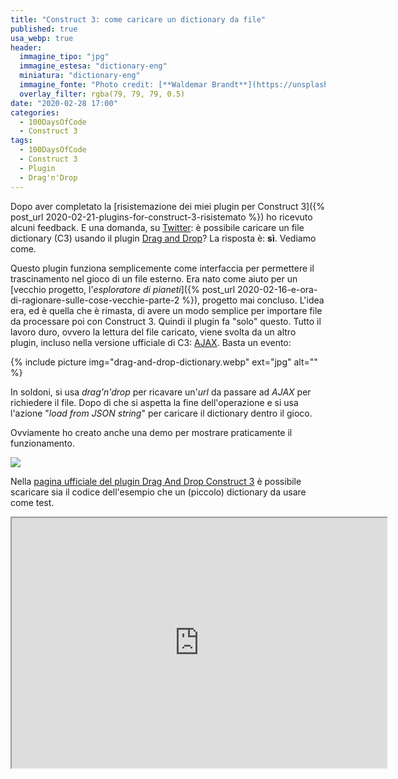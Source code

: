 ```yaml
---
title: "Construct 3: come caricare un dictionary da file"
published: true
usa_webp: true
header:
  immagine_tipo: "jpg"
  immagine_estesa: "dictionary-eng"
  miniatura: "dictionary-eng"
  immagine_fonte: "Photo credit: [**Waldemar Brandt**](https://unsplash.com/@waldemarbrandt67w)"
  overlay_filter: rgba(79, 79, 79, 0.5)
date: "2020-02-28 17:00"
categories:
  - 100DaysOfCode
  - Construct 3
tags:
  - 100DaysOfCode
  - Construct 3
  - Plugin
  - Drag'n'Drop
---
```


Dopo aver completato la [risistemazione dei miei plugin per Construct 3]({% post_url 2020-02-21-plugins-for-construct-3-risistemato %}) ho ricevuto alcuni feedback. E una domanda, su [Twitter](https://twitter.com/el3um4s): è possibile caricare un file dictionary (C3) usando il plugin [Drag and Drop](https://c3plugins.stranianelli.com/drag-drop-files/)? La risposta è: **sì**. Vediamo come.

Questo plugin funziona semplicemente come interfaccia per permettere il trascinamento nel gioco di un file esterno. Era nato come aiuto per un [vecchio progetto, l'_esploratore di pianeti_]({% post_url 2020-02-16-e-ora-di-ragionare-sulle-cose-vecchie-parte-2 %}), progetto mai concluso. L'idea era, ed è quella che è rimasta, di avere un modo semplice per importare file da processare poi con Construct 3. Quindi il plugin fa "solo" questo. Tutto il lavoro duro, ovvero la lettura del file caricato, viene svolta da un altro plugin, incluso nella versione ufficiale di C3: [AJAX](https://www.construct.net/en/make-games/manuals/construct-3/plugin-reference/ajax). Basta un evento:

{% include picture img="drag-and-drop-dictionary.webp" ext="jpg" alt="" %}

In soldoni, si usa _drag'n'drop_ per ricavare un'_url_ da passare ad _AJAX_ per richiedere il file. Dopo di che si aspetta la fine dell'operazione e si usa l'azione "_load from JSON string_" per caricare il dictionary dentro il gioco.

Ovviamente ho creato anche una demo per mostrare praticamente il funzionamento.

<img src="https://blog.stranianelli.com/images/gif/2020-02-28-construct-3-come-caricare-un-dictionary-da-file-demo.gif">

Nella [pagina ufficiale del plugin Drag And Drop Construct 3](https://c3plugins.stranianelli.com/drag-drop-files/) è possibile scaricare sia il codice dell'esempio che un (piccolo) dictionary da usare come test.

<iframe src="https://c3plugins.stranianelli.com/drag-drop-files/demo/dictionary/" width="600" height="400" scrolling="no" noresize="noresize" />
